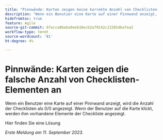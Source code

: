 ```yaml
---
title: "Pinnwände: Karten zeigen keine korrekte Anzahl von Checklisten-Elementen an"
description: "Wenn ein Benutzer eine Karte auf einer Pinnwand anzeigt, wird die Anzahl der Checklisten als 0/0 angezeigt. Wenn der Benutzer auf die Karte klickt, werden ihm vorhandene Elemente der Checkliste angezeigt."
hidefromtoc: true
feature: Agile
source-git-commit: 6facca06aba9eeb16ecb2a79142c22265dbafea2
workflow-type: tm+mt
source-wordcount: '81'
ht-degree: 4%

---
```



# Pinnwände: Karten zeigen die falsche Anzahl von Checklisten-Elementen an

Wenn ein Benutzer eine Karte auf einer Pinnwand anzeigt, wird die Anzahl der Checklisten als 0/0 angezeigt. Wenn der Benutzer auf die Karte klickt, werden ihm vorhandene Elemente der Checkliste angezeigt.

Hier finden Sie eine Lösung

_Erste Meldung am 11. September 2023._
